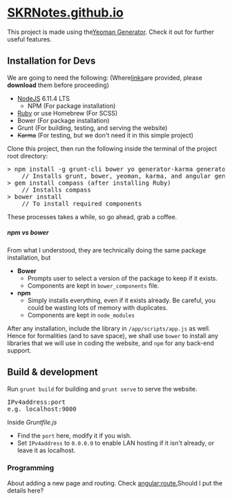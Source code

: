 # [SKRNotes.github.io](https://skrnotes.github.io)

This project is made using the[Yeoman Generator](https://github.com/yeoman/generator-angular). Check it out for further useful features. 
## Installation for Devs
We are going to need the following: (Where[links]()are provided, please **download** them before proceeding)
* [NodeJS](https://nodejs.org/en/) 6.11.4 LTS
  * NPM (For package installation)
* [Ruby](https://rubyinstaller.org/downloads/) or use Homebrew (For SCSS)
* Bower (For package installation)
* Grunt (For building, testing, and serving the website)
* ~~Karma~~ (For testing, but we don't need it in this simple project)

Clone this project, then run the following inside the terminal of the project root directory:
<pre>
> npm install -g grunt-cli bower yo generator-karma generator-angular
    // Installs grunt, bower, yeoman, karma, and angular generator.
> gem install compass (after installing Ruby)
    // Installs compass
> bower install
    // To install required components
</pre>
These processes takes a while, so go ahead, grab a coffee.

##### npm vs bower
From what I understood, they are technically doing the same package installation, but
* **Bower** 
  * Prompts user to select a version of the package to keep if it exists. 
  * Components are kept in `bower_components` file.
* **npm** 
  * Simply installs everything, even if it exists already. Be careful, you could be wasting lots of memory with duplicates. 
  * Components are kept in `node_modules`

After any installation, include the library in `/app/scripts/app.js` as well. <br>
Hence for formalities (and to save space), we shall use `bower` to install any libraries that we will use in coding the website, and `npm` for any back-end support. 

## Build & development
Run `grunt build` for building and `grunt serve` to serve the website.

<pre>
IPv4address:port
e.g. localhost:9000
</pre>
Inside *Gruntfile.js*
* Find the `port` here, modify it if you wish. <br>
* Set `IPv4address` to `0.0.0.0` to enable LAN hosting if it isn't already, or leave it as localhost.

### Programming
About adding a new page and routing. Check [angular:route.](https://github.com/yeoman/generator-angular#route)Should I put the details here?
